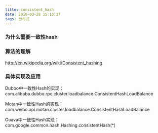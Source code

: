 ```yaml
---
title: consistent_hash
date: 2018-03-28 15:13:37
tags: 分布式
---
```


### 为什么需要一致性hash


### 算法的理解

http://en.wikipedia.org/wiki/Consistent_hashing

### 具体实现及应用

Dubbo中一致性Hash的实现：com.alibaba.dubbo.rpc.cluster.loadbalance.ConsistentHashLoadBalance

Motan中一致性Hash的实现：com.weibo.api.motan.cluster.loadbalance.ConsistentHashLoadBalance<T>

Guava中一致性Hash实现：com.google.common.hash.Hashing.consistentHash(*)

